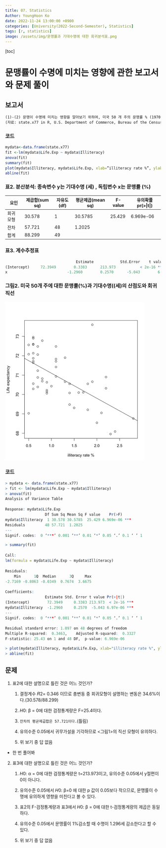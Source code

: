 ```yaml
---
title: 07. Statistics
Author: YoungHoon Ko
date: 2022-11-24 13:00:00 +0900
categories: [University(2022-Second-Semester), Statistics]
tags: [r, statistics]
image: /assets/img/문맹률과 기대수명에 대한 회귀분석표.png
---
```


[toc]



# 문맹률이 수명에 미치는 영향에 관한 보고서와 문제 풀이

## 보고서

```markdown
(1)-(2) 문맹이 수명에 미치는 영향을 알아보기 위하여, 미국 50 개 주의 문맹률 % (1970년)과 기대수명 (세)(1969–71년)을 조사하 였다.
(자료: state.x77 in R, U.S. Department of Commerce, Bureau of the Census (1977)) 단순회귀분석을 실시하여 아래의 표2과 표3를 얻었다.
```

### 코드

```R
mydata<-data.frame(state.x77)
fit <-lm(mydata$Life.Exp ~ mydata$Illiteracy)
anova(fit)
summary(fit)
plot(mydata$Illiteracy, mydata$Life.Exp, xlab=”illiteracy rate %”, ylab=”Life expectancy”)
abline(fit)
```



### 표2. 분산분석: 종속변수 y는 기대수명 (세) , 독립변수 x는 문맹률 (%)

| 요인      | 제곱합(sum sq) | 자유도(df) | 평균제곱(mean sq) | F-value | 유의확률 pr(>\|t\|) |
| --------- | -------------- | ---------- | ----------------- | ------- | ------------------- |
| 회귀 모형 | 30.578         | 1          | 30.5785           | 25.429  | 6.969e-06           |
| 잔차      | 57.721         | 48         | 1.2025            |         |                     |
| 합계      | 88.299         | 49         |                   |         |                     |



### 표3. 계수추정표

```R
								Estimate 			Std.Error    t value				Pr(>|t|)
(Intercept)     72.3949        0.3383      213.973			 < 2e-16 ***
x 							-1.2960        0.2570      -5.043        6.97e-06 ***   
```





### 그림2. 미국 50개 주에 대한 문맹률(%)과 기대수명((세)의 산점도와 회귀직선

<img src="/assets/img/문맹률과 기대수명에 대한 회귀분석표.png" alt="이미지" style="zoom:50%;" />





### 코드

```R
> mydata <- data.frame(state.x77)
> fit <- lm(mydata$Life.Exp ~ mydata$Illiteracy)
> anova(fit)
Analysis of Variance Table

Response: mydata$Life.Exp
                  Df Sum Sq Mean Sq F value    Pr(>F)    
mydata$Illiteracy  1 30.578 30.5785  25.429 6.969e-06 ***
Residuals         48 57.721  1.2025                      
---
Signif. codes:  0 ‘***’ 0.001 ‘**’ 0.01 ‘*’ 0.05 ‘.’ 0.1 ‘ ’ 1
```

```R
> summary(fit)

Call:
lm(formula = mydata$Life.Exp ~ mydata$Illiteracy)

Residuals:
    Min      1Q  Median      3Q     Max 
-2.7169 -0.8063 -0.0349  0.7674  3.6675 

Coefficients:
                  Estimate Std. Error t value Pr(>|t|)    
(Intercept)        72.3949     0.3383 213.973  < 2e-16 ***
mydata$Illiteracy  -1.2960     0.2570  -5.043 6.97e-06 ***
---
Signif. codes:  0 ‘***’ 0.001 ‘**’ 0.01 ‘*’ 0.05 ‘.’ 0.1 ‘ ’ 1

Residual standard error: 1.097 on 48 degrees of freedom
Multiple R-squared:  0.3463,	Adjusted R-squared:  0.3327 
F-statistic: 25.43 on 1 and 48 DF,  p-value: 6.969e-06
```

```R
> plot(mydata$Illiteracy, mydata$Life.Exp, xlab="illiteracy rate %", ylab="Life expectancy")
> abline(fit)
```





## 문제

1. 표2에 대한 설명으로 틀린 것은 어느 것인가?

   1. 결정계수 𝑅2= 0.346 이므로 총변동 중 회귀모형이 설명하는 변동은 34.6%이다.(30.578/88.299)

   2.  𝐻0: β = 0에 대한 검정통계량은 F=25.4이다.

   3.  `잔차의 평균제곱합은 57.721이다.`(틀림)

   4. 유의수준 0.05에서 귀무가설을 기각하므로 <그림1>의 직선 모형이 유의하다.
   5.  위 보기 중 답 없음



- 한 번 풀어봐

2. 표3에 대한 설명으로 틀린 것은 어느 것인가?

   1. 𝐻0: α = 0에 대한 검정통계량은 t=213.973이고, 유의수준 0.05에서 y절편이 0이 아니다.

   2. 유의수준 0.05에서 𝐻0: β=0 에 대한 p 값이 0.05보다 작으므로, 문맹률이 수명에 유의하게 영향을 미친다고 볼 수 있다.

   3. 표2의 F-검정통계량과 표3에서 𝐻0: β = 0에 대한 t-검정통계량의 제곱은 동일하다. 

   4. 유의수준 0.05에서 문맹률이 1%감소할 때 수명이 1.296세 감소한다고 할 수 있다. 

   5. 위 보기 중 답 없음

   